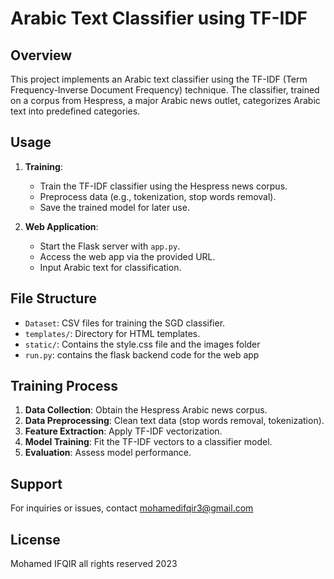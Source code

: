# Arabic Text Classifier using TF-IDF

## Overview

This project implements an Arabic text classifier using the TF-IDF (Term Frequency-Inverse Document Frequency) technique. The classifier, trained on a corpus from Hespress, a major Arabic news outlet, categorizes Arabic text into predefined categories.

## Usage

1. **Training**:

   - Train the TF-IDF classifier using the Hespress news corpus.
   - Preprocess data (e.g., tokenization, stop words removal).
   - Save the trained model for later use.

2. **Web Application**:

   - Start the Flask server with `app.py`.
   - Access the web app via the provided URL.
   - Input Arabic text for classification.

## File Structure

- `Dataset`: CSV files for training the SGD classifier.
- `templates/`: Directory for HTML templates.
- `static/`: Contains the style.css file and the images folder
- `run.py`: contains the flask backend code for the web app

## Training Process

1. **Data Collection**: Obtain the Hespress Arabic news corpus.
2. **Data Preprocessing**: Clean text data (stop words removal, tokenization).
3. **Feature Extraction**: Apply TF-IDF vectorization.
4. **Model Training**: Fit the TF-IDF vectors to a classifier model.
5. **Evaluation**: Assess model performance.

## Support

For inquiries or issues, contact mohamedifqir3@gmail.com

## License
Mohamed IFQIR all rights reserved 2023
